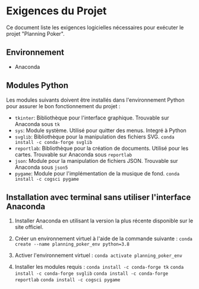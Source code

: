# Exigences du Projet

Ce document liste les exigences logicielles nécessaires pour exécuter le projet "Planning Poker".

## Environnement

- Anaconda

## Modules Python

Les modules suivants doivent être installés dans l'environnement Python pour assurer le bon fonctionnement du projet :

- `tkinter`: Bibliothèque pour l'interface graphique. Trouvable sur Anaconda sous `tk`
- `sys`: Module système. Utilisé pour quitter des menus. Integré à Python
- `svglib`: Bibliothèque pour la manipulation des fichiers SVG. `conda install -c conda-forge svglib`
- `reportlab`: Bibliothèque pour la création de documents. Utilisé pour les cartes. Trouvable sur Anaconda sous `reportlab`
- `json`: Module pour la manipulation de fichiers JSON. Trouvable sur Anaconda sous `json5`
- `pygame`: Module pour l'implémentation de la musique de fond. `conda install -c cogsci pygame`

## Installation avec terminal sans utiliser l'interface Anaconda

1. Installer Anaconda en utilisant la version la plus récente disponible sur le site officiel.

2. Créer un environnement virtuel à l'aide de la commande suivante :
   `conda create --name planning_poker_env python=3.8`

3. Activer l'environnement virtuel :
   `conda activate planning_poker_env`
   
4. Installer les modules requis :
   `conda install -c conda-forge tk`
   `conda install -c conda-forge svglib`
   `conda install -c conda-forge reportlab`
   `conda install -c cogsci pygame`

